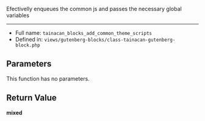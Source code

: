 
Efectivelly enqueues the common js and passes the necessary global variables

***

* Full name: `tainacan_blocks_add_common_theme_scripts`
* Defined in: `views/gutenberg-blocks/class-tainacan-gutenberg-block.php`

## Parameters

This function has no parameters.

## Return Value

**mixed**
